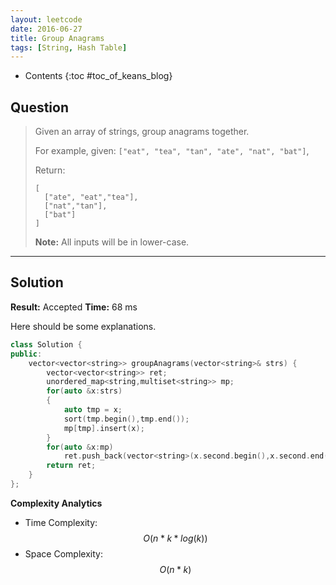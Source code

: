 ```yaml
---
layout: leetcode
date: 2016-06-27
title: Group Anagrams
tags: [String, Hash Table]
---
```


* Contents
{:toc #toc_of_keans_blog}

## Question

> Given an array of strings, group anagrams together.
>
>For example, given: `["eat", "tea", "tan", "ate", "nat", "bat"]`,
>
>Return:
>
>     [
>       ["ate", "eat","tea"],
>       ["nat","tan"],
>       ["bat"]
>     ]
>     
> **Note:** All inputs will be in lower-case.
>

***

## Solution

**Result:** Accepted **Time:** 68 ms

Here should be some explanations.

```cpp
class Solution {
public:
    vector<vector<string>> groupAnagrams(vector<string>& strs) {
        vector<vector<string>> ret;
        unordered_map<string,multiset<string>> mp;
        for(auto &x:strs)
        {
            auto tmp = x;
            sort(tmp.begin(),tmp.end());
            mp[tmp].insert(x);
        }
        for(auto &x:mp)
            ret.push_back(vector<string>(x.second.begin(),x.second.end()));
        return ret;
    }
};
```

**Complexity Analytics**

- Time Complexity: $$O(n*k*log(k))$$
- Space Complexity: $$O(n*k)$$
